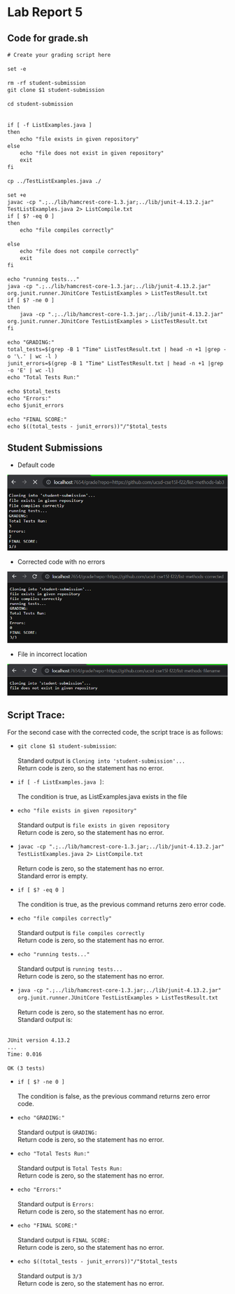 # Lab Report 5


## Code for grade.sh
```
# Create your grading script here

set -e

rm -rf student-submission
git clone $1 student-submission

cd student-submission


if [ -f ListExamples.java ]
then 
    echo "file exists in given repository"
else 
    echo "file does not exist in given repository"
    exit
fi

cp ../TestListExamples.java ./

set +e
javac -cp ".;../lib/hamcrest-core-1.3.jar;../lib/junit-4.13.2.jar" TestListExamples.java 2> ListCompile.txt
if [ $? -eq 0 ]
then 
    echo "file compiles correctly"
    
else 
    echo "file does not compile correctly"
    exit
fi

echo "running tests..."
java -cp ".;../lib/hamcrest-core-1.3.jar;../lib/junit-4.13.2.jar" org.junit.runner.JUnitCore TestListExamples > ListTestResult.txt
if [ $? -ne 0 ]
then 
    java -cp ".;../lib/hamcrest-core-1.3.jar;../lib/junit-4.13.2.jar" org.junit.runner.JUnitCore TestListExamples > ListTestResult.txt
fi

echo "GRADING:"
total_tests=$(grep -B 1 "Time" ListTestResult.txt | head -n +1 |grep -o '\.' | wc -l ) 
junit_errors=$(grep -B 1 "Time" ListTestResult.txt | head -n +1 |grep -o 'E' | wc -l)
echo "Total Tests Run:"

echo $total_tests
echo "Errors:"
echo $junit_errors

echo "FINAL SCORE:"
echo $((total_tests - junit_errors))"/"$total_tests

```

## Student Submissions

- Default code

![Image](images/l5-default.png)

- Corrected code with no errors

![Image](images/l5-correct.png)

- File in incorrect location

![Image](images/l5-location.png)



## Script Trace: 

For the second case with the corrected code, the script trace is as follows:
- `git clone $1 student-submission`: <br><br>
  Standard output is `Cloning into 'student-submission'...` <br>
  Return code is zero, so the statement has no error.<br>

- `if [ -f ListExamples.java ]`: <br><br>
 The condition is true, as ListExamples.java exists in the file

- `echo "file exists in given repository"` <br><br>
 Standard output is `file exists in given repository` <br>
 Return code is zero, so the statement has no error.<br>

- `javac -cp ".;../lib/hamcrest-core-1.3.jar;../lib/junit-4.13.2.jar" TestListExamples.java 2> ListCompile.txt`<br><br>
Return code is zero, so the statement has no error. <br>
Standard error is empty. <br>
 
- `if [ $? -eq 0 ]` <br><br>
 The condition is true, as the previous command returns zero error code.<br>

- `echo "file compiles correctly"` <br><br>
 Standard output is `file compiles correctly` <br>
 Return code is zero, so the statement has no error.<br>

- `echo "running tests..."` <br><br>
 Standard output is `running tests...` <br>
 Return code is zero, so the statement has no error.<br>

- `java -cp ".;../lib/hamcrest-core-1.3.jar;../lib/junit-4.13.2.jar" org.junit.runner.JUnitCore TestListExamples > ListTestResult.txt`<br><br>
Return code is zero, so the statement has no error. <br>
Standard output is: <br>
```

JUnit version 4.13.2
...
Time: 0.016

OK (3 tests)

```

- `if [ $? -ne 0 ]` <br><br>
 The condition is false, as the previous command returns zero error code.<br>

- `echo "GRADING:"` <br><br>
 Standard output is `GRADING:` <br>
 Return code is zero, so the statement has no error.<br>

- `echo "Total Tests Run:"` <br><br>
 Standard output is `Total Tests Run:` <br>
 Return code is zero, so the statement has no error.<br>

- `echo "Errors:"` <br><br>
 Standard output is `Errors:` <br>
 Return code is zero, so the statement has no error.<br>

- `echo "FINAL SCORE:"` <br><br>
 Standard output is `FINAL SCORE:` <br>
 Return code is zero, so the statement has no error.<br>

- `echo $((total_tests - junit_errors))"/"$total_tests` <br><br>
 Standard output is `3/3` <br>
 Return code is zero, so the statement has no error.<br>


<br><br><br><br><br><br>
<br><br>




